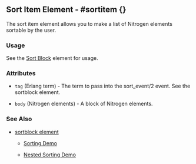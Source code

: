 
 
## Sort Item Element - #sortitem {}

  The sort item element allows you to make a list of Nitrogen elements sortable by the user.

### Usage

   See the [Sort Block](sortblock.html) element for usage.

### Attributes

   * `tag` (Erlang term) - The term to pass into the sort_event/2 event. See the sortblock element.

   * `body` (Nitrogen elements) - A block of Nitrogen elements.

### See Also

 *  [sortblock element](./sortblock.html)

	*  [Sorting Demo](http://nitrogenproject.com/demos/sorting1)

	*  [Nested Sorting Demo](http://nitrogenproject.com/demos/sorting2)

 
